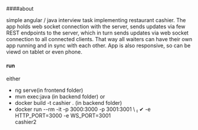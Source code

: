 ####about

simple angular / java interview task implementing restaurant cashier. The app holds web socket connection with the server, sends updates via few REST endpoints to the server, which in turn sends updates via web socket connection to all connected clients. That way all waiters can have their own app running and in sync with each other. App is also responsive, so can be viewd on tablet or even phone.

#### run
either
- ng serve(in frontend folder)
- mvn exec:java (in backend folder)
or
- docker build -t cashier . (in backend folder)
- docker run --rm -it -p 3000:3000 -p 3001:3001 \                                                                                                                                ✔ 
  -e HTTP_PORT=3000 -e WS_PORT=3001 \
  cashier2
